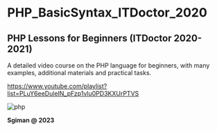 # PHP_BasicSyntax_ITDoctor_2020
## PHP Lessons for Beginners (ITDoctor 2020-2021)

A detailed video course on the PHP language for beginners, with many examples, additional materials and practical tasks.

https://www.youtube.com/playlist?list=PLuY6eeDuleIN_pFzp1vlu0PD3KXUrPTVS

![php](https://github.com/sgiman/PHP_BasicSyntax_ITDoctor_2020/assets/7030369/50e351ab-5b72-42e2-b080-441f89fb4b9c)


**Sgiman @ 2023**

